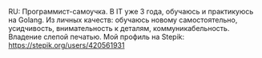 RU:
Программист-самоучка. В IT уже 3 года, обучаюсь и практикуюсь на Golang. 
Из личных качеств: обучаюсь новому самостоятельно, усидчивость, внимательность к деталям, коммуникабельность.
Владение слепой печатью.
Мой профиль на Stepik: https://stepik.org/users/420561931
